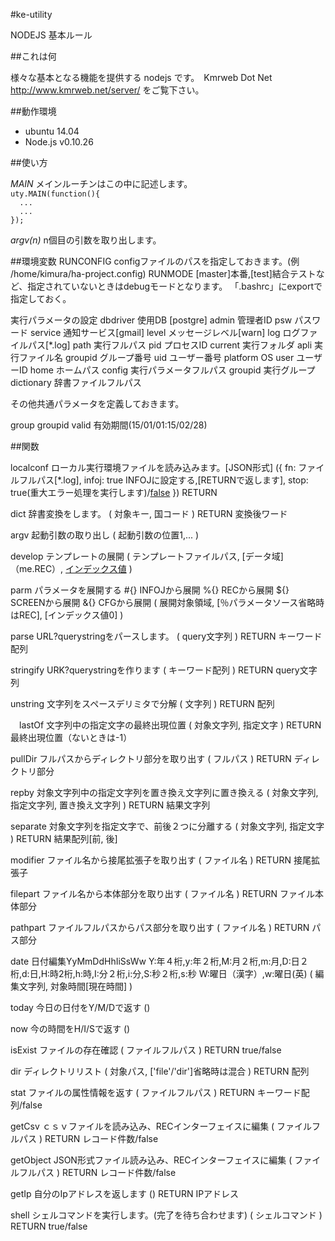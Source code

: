 #ke-utility

NODEJS 基本ルール

##これは何

様々な基本となる機能を提供する nodejs です。　Kmrweb Dot Net http://www.kmrweb.net/server/ をご覧下さい。

##動作環境

* ubuntu 14.04
* Node.js v0.10.26

##使い方

_MAIN_ メインルーチンはこの中に記述します。  
  `uty.MAIN(function(){`  
  `  ...`  
  `  ...`  
   `});`  
  
_argv(n)_ n個目の引数を取り出します。

##環境変数
  RUNCONFIG configファイルのパスを指定しておきます。(例 /home/kimura/ha-project.config)
  RUNMODE   [master]本番,[test]結合テストなど、指定されていないときはdebugモードとなります。
「.bashrc」にexportで指定しておく。

実行パラメータの設定
  dbdriver    使用DB [postgre]
  admin       管理者ID
  psw         パスワード
  service     通知サービス[gmail]
  level       メッセージレベル[warn]
  log         ログファイルパス[*.log]
  path        実行フルパス
  pid         プロセスID
  current     実行フォルダ
  apli        実行ファイル名
  groupid     グループ番号
  uid         ユーザー番号
  platform    OS
  user        ユーザーID
  home        ホームパス
  config      実行パラメータフルパス
  groupid     実行グループ
  dictionary  辞書ファイルフルパス
  
  その他共通パラメータを定義しておきます。

  group       groupid
  valid       有効期間(15/01/01:15/02/28)

##関数

  localconf   ローカル実行環境ファイルを読み込みます。[JSON形式]
              ({
                fn:     ファイルフルパス[*.log],
                infoj:  true INFOJに設定する,[RETURNで返します],
                stop:   true(重大エラー処理を実行します)/[false](errorをセットして空を返す)
              })
              RETURN 

  dict        辞書変換をします。
              (
                対象キー,
                国コード
              )
              RETURN 変換後ワード

  argv        起動引数の取り出し
              (
                起動引数の位置1,...
              )

  develop     テンプレートの展開
              (
                テンプレートファイルパス,
                [データ域]（me.REC）,
                [インデックス値](0)
              )

  parm        パラメータを展開する
              #{} INFOJから展開
              %{} RECから展開
              ${} SCREENから展開
              &{} CFGから展開
              (
                展開対象領域,
                [％パラメータソース省略時はREC],
                [インデックス値0]
              )

  parse       URL?querystringをパースします。
              (
                query文字列
              )
              RETURN キーワード配列

  stringify   URK?querystringを作ります
              (
                キーワード配列
              )
              RETURN query文字列

  unstring    文字列をスペースデリミタで分解
              (
                文字列
              )
              RETURN 配列

　lastOf      文字列中の指定文字の最終出現位置
              (
                対象文字列,
                指定文字
              )
              RETURN 最終出現位置（ないときは-1）

  pullDir     フルパスからディレクトリ部分を取り出す
              (
                フルパス
              )
              RETURN ディレクトリ部分

  repby       対象文字列中の指定文字列を置き換え文字列に置き換える
              (
                対象文字列,
                指定文字列,
                置き換え文字列
              )
              RETURN 結果文字列

  separate    対象文字列を指定文字で、前後２つに分離する
              (
                対象文字列,
                指定文字
              )
              RETURN 結果配列[前, 後]

  modifier    ファイル名から接尾拡張子を取り出す
              (
                ファイル名
              )
              RETURN 接尾拡張子

  filepart    ファイル名から本体部分を取り出す
              (
                ファイル名
              )
              RETURN ファイル本体部分

  pathpart    ファイルフルパスからパス部分を取り出す
              (
                ファイル名
              )
              RETURN パス部分

  date        日付編集YyMmDdHhIiSsWw
              Y:年４桁,y:年２桁,M:月２桁,m:月,D:日２桁,d:日,H:時2桁,h:時,I:分２桁,i:分,S:秒２桁,s:秒
              W:曜日（漢字）,w:曜日(英)
              (
                編集文字列,
                対象時間[現在時間]
              )
  
  today       今日の日付をY/M/Dで返す
              ()

  now         今の時間をH/I/Sで返す
              ()

  isExist     ファイルの存在確認
              (
                ファイルフルパス
              )
              RETURN true/false

  dir         ディレクトリリスト
              (
                対象パス,
                ['file'/'dir']省略時は混合
              )
              RETURN 配列

  stat        ファイルの属性情報を返す
              (
                ファイルフルパス
              )
              RETURN キーワード配列/false

  getCsv      ｃｓｖファイルを読み込み、RECインターフェイスに編集
              (
                ファイルフルパス
              )
              RETURN レコード件数/false

  getObject   JSON形式ファイル読み込み、RECインターフェイスに編集
              (
                ファイルフルパス
              )
              RETURN レコード件数/false

  getIp       自分のIpアドレスを返します
              ()
              RETURN IPアドレス

  shell       シェルコマンドを実行します。(完了を待ち合わせます)
              (
                シェルコマンド
              )
              RETURN true/false

  
